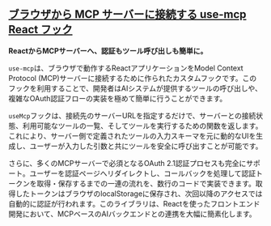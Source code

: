 ## [ブラウザから MCP サーバーに接続する use-mcp React フック](https://azukiazusa.dev/blog/use-mcp-react-hook/)

**ReactからMCPサーバーへ、認証もツール呼び出しも簡単に。**

`use-mcp`は、ブラウザで動作するReactアプリケーションをModel Context Protocol (MCP)サーバーに接続するために作られたカスタムフックです。このフックを利用することで、開発者はAIシステムが提供するツールの呼び出しや、複雑なOAuth認証フローの実装を極めて簡単に行うことができます。

`useMcp`フックは、接続先のサーバーURLを指定するだけで、サーバーとの接続状態、利用可能なツールの一覧、そしてツールを実行するための関数を返します。これにより、サーバー側で定義されたツールの入力スキーマを元に動的なUIを生成し、ユーザーが入力した引数と共にツールを安全に呼び出すことが可能です。

さらに、多くのMCPサーバーで必須となるOAuth 2.1認証プロセスも完全にサポート。ユーザーを認証ページへリダイレクトし、コールバックを処理して認証トークンを取得・保存するまでの一連の流れを、数行のコードで実装できます。取得したトークンはブラウザのlocalStorageに保存され、次回以降のアクセスでは自動的に認証が行われます。このライブラリは、Reactを使ったフロントエンド開発において、MCPベースのAIバックエンドとの連携を大幅に簡素化します。